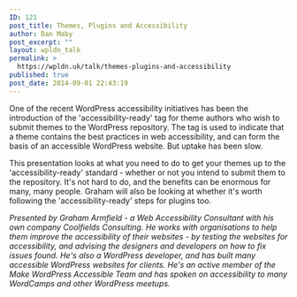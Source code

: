 ```yaml
---
ID: 121
post_title: Themes, Plugins and Accessibility
author: Dan Maby
post_excerpt: ""
layout: wpldn_talk
permalink: >
  https://wpldn.uk/talk/themes-plugins-and-accessibility
published: true
post_date: 2014-09-01 22:43:19
---
```

One of the recent WordPress accessibility initiatives has been the introduction of the 'accessibility-ready' tag for theme authors who wish to submit themes to the WordPress repository. The tag is used to indicate that a theme contains the best practices in web accessibility, and can form the basis of an accessible WordPress website.
But uptake has been slow.

This presentation looks at what you need to do to get your themes up to the 'accessibility-ready' standard - whether or not you intend to submit them to the repository. It's not hard to do, and the benefits can be enormous for many, many people. Graham will also be looking at whether it's worth following the 'accessibility-ready' steps for plugins too.

<i>Presented by Graham Armfield - a Web Accessibility Consultant with his own company Coolfields Consulting. He works with organisations to help them improve the accessibility of their websites - by testing the websites for accessibility, and advising the designers and developers on how to fix issues found. He's also a WordPress developer, and has built many accessible WordPress websites for clients. He's an active member of the Make WordPress Accessible Team and has spoken on accessibility to many WordCamps and other WordPress meetups.</i>